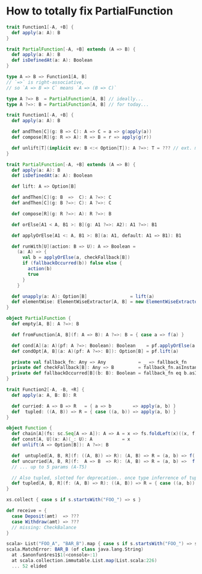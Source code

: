 # How to totally fix PartialFunction

```scala
trait Function1[-A, +B] {
  def apply(a: A): B
}
```

```scala
trait PartialFunction[-A, +B] extends (A => B) {
  def apply(a: A): B
  def isDefinedAt(a: A): Boolean
}
```

```scala
type A => B => Function1[A, B]
// `=>` is right-associative,
// so `A => B => C` means `A => (B => C)`

type A ?=> B  = PartialFunction[A, B] // ideally...
type A ?=>: B = PartialFunction[A, B] // for today...
```

```scala
trait Function1[-A, +B] {
  def apply(a: A): B

  def andThen[C](g: B => C): A => C = a => g(apply(a))
  def compose[R](g: R => A): R => B = r => apply(g(r))

  def unlift[T](implicit ev: B <:< Option[T]): A ?=>: T = ??? // ext. method
}
```

```scala
trait PartialFunction[-A, +B] extends (A => B) {  
  def apply(a: A): B
  def isDefinedAt(a: A): Boolean

  def lift: A => Option[B]

  def andThen[C](g: B  =>  C): A ?=>: C
  def andThen[C](g: B ?=>: C): A ?=>: C

  def compose[R](g: R ?=>: A): R ?=>: B

  def orElse[A1 < A, B1 >: B](g: A1 ?=>: A2): A1 ?=>: B1

  def applyOrElse[A1 <: A, B1 >: B](a: A1, default: A1 => B1): B1

  def runWith[U](action: B => U): A => Boolean =
    (a: A) => {
      val b = applyOrElse(a, checkFallback[B])
      if (fallbackOccurred(b)) false else {
        action(b)
        true
      }
    }

  def unapply(a: A): Option[B]                = lift(a)
  def elementWise: ElementWiseExtractor[A, B] = new ElementWiseExtractor(this)
}
```

```scala
object PartialFunction {
  def empty[A, B]: A ?=>: B

  def fromFunction[A, B](f: A => B): A ?=>: B = { case a => f(a) }

  def cond[A](a: A)(pf: A ?=>: Boolean): Boolean    = pf.applyOrElse(a, constFalse)
  def condOpt[A, B](a: A)(pf: A ?=>: B]): Option[B] = pf.lift(a)

  private val fallback_fn: Any => Any            = _ => fallback_fn
  private def checkFallback[B]: Any => B         = fallback_fn.asInstanceOf[Any => B]
  private def fallbackOccurred[B](b: B): Boolean = fallback_fn eq b.asInstanceOf[AnyRef]
}
```

```scala
trait Function2[-A, -B, +R] {
  def apply(a: A, B: B): R

  def curried: A => B => R   = { a => b        => apply(a, b) }
  def  tupled: ((A, B)) => R = { case ((a, b)) => apply(a, b) }
}
```

```scala
object Function {
  def chain[A](fs: sc.Seq[A => A]): A => A = x => fs.foldLeft(x)((x, f) => f(x))
  def const[A, U](x: A)(_: U): A           = x
  def unlift(A => Option[B]): A ?=>: B

  def  untupled[A, B, R](f: ((A, B)) => R): (A, B) => R = (a, b) => f((a, b))
  def uncurried[A, B, R](f:  A => B  => R): (A, B) => R = (a, b) =>  f(a)(b)
  // ... up to 5 params (A-T5)

  // Also tupled, slotted for deprecation.. once type inferrence of tupled anonymous functions improves
  def tupled[A, B, R](f: (A, B) => R): ((A, B)) => R = { case ((a, b)) => f(a, b) }
}
```

```scala
xs.collect { case s if s.startsWith("FOO_") => s }

def receive = {
  case Deposit(amt)  => ???
  case Withdraw(amt) => ???
  // missing: CheckBalance
}
```

```scala
scala> List("FOO_A", "BAR_B").map { case s if s.startsWith("FOO_") => s }
scala.MatchError: BAR_B (of class java.lang.String)
  at .$anonfun$res1$1(<console>:1)
  at scala.collection.immutable.List.map(List.scala:226)
  ... 52 elided
```

[F1-scaladoc]: https://www.scala-lang.org/api/2.13.0/scala/Function1.html
[PF-scaladoc]: https://www.scala-lang.org/api/2.13.0/scala/PartialFunction.html

[F1-source]: https://github.com/scala/scala/blob/v2.13.0/src/library/scala/Function1.scala#L65
[PF-source]: https://github.com/scala/scala/blob/v2.13.0/src/library/scala/PartialFunction.scala

